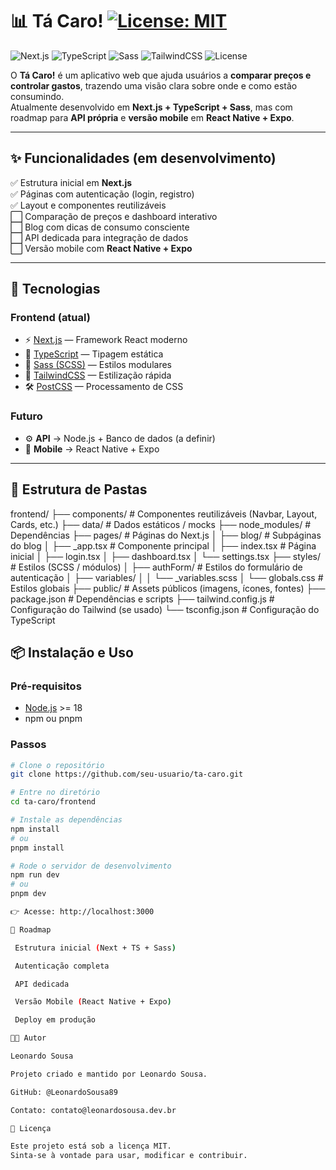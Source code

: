 # 📊 Tá Caro! [![License: MIT](https://img.shields.io/badge/License-MIT-yellow.svg)](https://opensource.org/licenses/MIT)


![Next.js](https://img.shields.io/badge/Next.js-13+-black?style=flat-square&logo=next.js)
![TypeScript](https://img.shields.io/badge/TypeScript-5-blue?style=flat-square&logo=typescript)
![Sass](https://img.shields.io/badge/Sass-SCSS-pink?style=flat-square&logo=sass)
![TailwindCSS](https://img.shields.io/badge/TailwindCSS-3-38BDF8?style=flat-square&logo=tailwindcss)
![License](https://img.shields.io/badge/license-MIT-green?style=flat-square)

O **Tá Caro!** é um aplicativo web que ajuda usuários a **comparar preços e controlar gastos**, trazendo uma visão clara sobre onde e como estão consumindo.  
Atualmente desenvolvido em **Next.js + TypeScript + Sass**, mas com roadmap para **API própria** e **versão mobile** em **React Native + Expo**.

---

## ✨ Funcionalidades (em desenvolvimento)

✅ Estrutura inicial em **Next.js**  
✅ Páginas com autenticação (login, registro)  
✅ Layout e componentes reutilizáveis  
⬜ Comparação de preços e dashboard interativo  
⬜ Blog com dicas de consumo consciente  
⬜ API dedicada para integração de dados  
⬜ Versão mobile com **React Native + Expo**  

---

## 🚀 Tecnologias

### Frontend (atual)
- ⚡ [Next.js](https://nextjs.org/) — Framework React moderno
- 📘 [TypeScript](https://www.typescriptlang.org/) — Tipagem estática
- 🎨 [Sass (SCSS)](https://sass-lang.com/) — Estilos modulares
- 🎨 [TailwindCSS](https://tailwindcss.com/) — Estilização rápida
- 🛠 [PostCSS](https://postcss.org/) — Processamento de CSS

### Futuro
- ⚙️ **API** → Node.js + Banco de dados (a definir)  
- 📱 **Mobile** → React Native + Expo  

---

## 📂 Estrutura de Pastas

frontend/
├── components/            # Componentes reutilizáveis (Navbar, Layout, Cards, etc.)
├── data/                  # Dados estáticos / mocks
├── node_modules/          # Dependências
├── pages/                 # Páginas do Next.js
│   ├── blog/              # Subpáginas do blog
│   ├── _app.tsx           # Componente principal
│   ├── index.tsx          # Página inicial
│   ├── login.tsx
│   ├── dashboard.tsx
│   └── settings.tsx
├── styles/                # Estilos (SCSS / módulos)
│   ├── authForm/          # Estilos do formulário de autenticação
│   ├── variables/
│   │   └── _variables.scss
│   └── globals.css        # Estilos globais
├── public/                # Assets públicos (imagens, ícones, fontes)
├── package.json           # Dependências e scripts
├── tailwind.config.js     # Configuração do Tailwind (se usado)
└── tsconfig.json          # Configuração do TypeScript

## 📦 Instalação e Uso

### Pré-requisitos
- [Node.js](https://nodejs.org/) >= 18
- npm ou pnpm

### Passos

```bash
# Clone o repositório
git clone https://github.com/seu-usuario/ta-caro.git

# Entre no diretório
cd ta-caro/frontend

# Instale as dependências
npm install
# ou
pnpm install

# Rode o servidor de desenvolvimento
npm run dev
# ou
pnpm dev

👉 Acesse: http://localhost:3000

📅 Roadmap

 Estrutura inicial (Next + TS + Sass)

 Autenticação completa

 API dedicada

 Versão Mobile (React Native + Expo)

 Deploy em produção

👨‍💻 Autor

Leonardo Sousa

Projeto criado e mantido por Leonardo Sousa.

GitHub: @LeonardoSousa89 

Contato: contato@leonardosousa.dev.br

📜 Licença

Este projeto está sob a licença MIT.
Sinta-se à vontade para usar, modificar e contribuir.